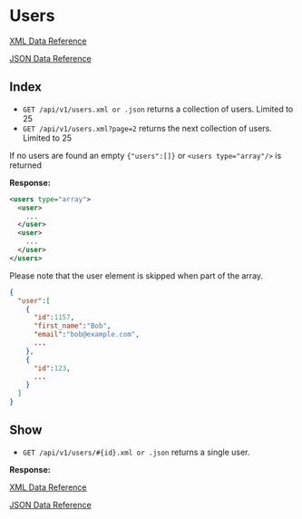 Users
=====

[XML Data Reference](https://github.com/batchblue/batchbook-api/blob/master/sections/data_reference.md#users-xml)

[JSON Data Reference](https://github.com/batchblue/batchbook-api/blob/master/sections/data_reference.md#users-json)

Index
----
* `GET /api/v1/users.xml or .json` returns a collection of users.  Limited to 25
* `GET /api/v1/users.xml?page=2` returns the next collection of users.  Limited to 25

If no users are found an empty `{"users":[]}` or `<users type="array"/>` is returned

**Response:**

``` xml
<users type="array">
  <user>
    ...
  </user>
  <user>
    ...
  </user>
</users>
```

Please note that the user element is skipped when part of the array.

```json
{
  "user":[
    {
      "id":1157,
      "first_name":"Bob",
      "email":"bob@example.com",
      ...
    },
    {
      "id":123,
      ...
    }
  ]
}
```

Show
---
* `GET /api/v1/users/#{id}.xml or .json` returns a single user.

**Response:**

[XML Data Reference](https://github.com/batchblue/batchbook-api/blob/master/sections/data_reference.md#users-xml)

[JSON Data Reference](https://github.com/batchblue/batchbook-api/blob/master/sections/data_reference.md#users-json)



